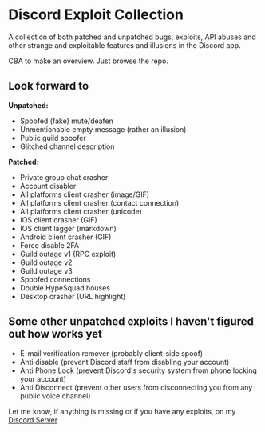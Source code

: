 # Discord Exploit Collection

A collection of both patched and unpatched bugs, exploits, API abuses and other strange and exploitable features and illusions in the Discord app.

CBA to make an overview. Just browse the repo.

## Look forward to

**Unpatched:**

- Spoofed (fake) mute/deafen
- Unmentionable empty message (rather an illusion)
- Public guild spoofer
- Glitched channel description

**Patched:**

- Private group chat crasher
- Account disabler
- All platforms client crasher (image/GIF)
- All platforms client crasher (contact connection)
- All platforms client crasher (unicode)
- IOS client crasher (GIF)
- IOS client lagger (markdown)
- Android client crasher (GIF)
- Force disable 2FA
- Guild outage v1 (RPC exploit)
- Guild outage v2
- Guild outage v3
- Spoofed connections
- Double HypeSquad houses
- Desktop crasher (URL highlight)

## Some other unpatched exploits I haven't figured out how works yet

- E-mail verification remover (probably client-side spoof)
- Anti disable (prevent Discord staff from disabling your account)
- Anti Phone Lock (prevent Discord's security system from phone locking your account)
- Anti Disconnect (prevent other users from disconnecting you from any public voice channel)

Let me know, if anything is missing or if you have any exploits, on my [Discord Server](https://ares.tools)
